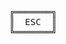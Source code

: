 <!-- markdownlint-disable first-line-heading no-inline-html -->

<pre align="center">
╔═══════╗
║  ESC  ║
╚═══════╝
</pre>


<!-- ╣ ╠ ╩ ╦ ╚ ╝ ╔ ╗ ═ ║ ╬  -->
